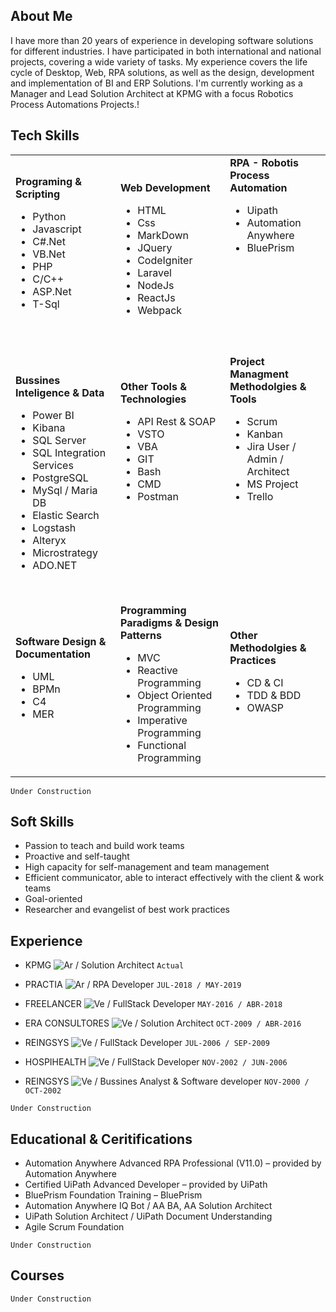 ## About Me

I have more than 20 years of experience in developing software solutions for different industries. I have participated in both international and national projects, covering a wide variety of tasks. My experience covers the life cycle of Desktop, Web, RPA solutions, as well as the design, development and implementation of BI and ERP Solutions. I'm currently working as a Manager and Lead Solution Architect at KPMG with a focus Robotics Process Automations Projects.!

## Tech Skills

<table>
    <tr>
        <td>
            <b>Programing & Scripting</b>
            <ul>
                <li>Python</li>
                <li>Javascript</li>
                <li>C#.Net</li>
                <li>VB.Net</li>
                <li>PHP</li>
                <li>C/C++</li>
                <li>ASP.Net</li>
                <li>T-Sql</li>
            </ul>
            <br>
        </td>  
        <td>
            <b>Web Development</b>
            <ul>
                <li>HTML</li>
                <li>Css</li>
                <li>MarkDown</li>
                <li>JQuery</li>
                <li>CodeIgniter</li>
                <li>Laravel</li>
                <li>NodeJs</li>
                <li>ReactJs</li>
                <li>Webpack</li>
            </ul>
        </td>  
        <td>
            <b>RPA - Robotis Process Automation</b>
            <ul>
            <li>Uipath</li>
            <li>Automation Anywhere</li>
            <li>BluePrism</li>
            </ul>
            <br><br><br><br><br><br><br>
        </td>      
    </tr>
    <tr>
        <td>
            <b>Bussines Inteligence & Data</b>
            <ul>
            <li>Power BI</li>
            <li>Kibana</li>
            <li>SQL Server</li>
            <li>SQL Integration Services</li>
            <li>PostgreSQL</li>
            <li>MySql / Maria DB</li>
            <li>Elastic Search</li>
            <li>Logstash</li>
            <li>Alteryx</li>
            <li>Microstrategy</li>
            <li>ADO.NET</li>
            </ul>
        </td>    
        <td>
            <b>Other Tools  & Technologies</b>
            <ul>
            <li>API Rest & SOAP</li>
            <li>VSTO</li>
            <li>VBA</li>
            <li>GIT</li>
            <li>Bash</li>
            <li>CMD</li>
            <li>Postman</li>
            </ul>
            <br><br><br><br><br>
        </td>  
        <td>
            <b>Project Managment Methodolgies & Tools</b>
            <ul>
            <li>Scrum</li>
            <li>Kanban</li>
            <li>Jira User / Admin / Architect</li>
            <li>MS Project</li>
            <li>Trello</li>
            </ul>
            <br><br><br><br><br><br><br>
        </td>      
    <tr>
        <td>
            <b>Software Design & Documentation</b>
            <ul>
                <li>UML</li>
                <li>BPMn</li>
                <li>C4</li>
                <li>MER</li>
            </ul>
            <br>
        </td>    
        <td>
            <b>Programming Paradigms & Design Patterns</b>
            <ul>
            <li>MVC</li>
            <li>Reactive Programming</li>
            <li>Object Oriented Programming</li>
            <li>Imperative Programming</li>
            <li>Functional Programming</li>
            </ul>
        </td>  
        <td>
            <b>Other Methodolgies & Practices </b>
            <ul>
            <li>CD & CI</li>
            <li>TDD & BDD</li>
            <li>OWASP</li>
            </ul>
            <br><br>
        </td>              
    </tr>
</table>


```Under Construction```

## Soft Skills

- Passion to teach and build work teams
- Proactive and self-taught
- High capacity for self-management and team management
- Efficient communicator, able to interact effectively with the client & work teams 
- Goal-oriented 
- Researcher and evangelist of best work practices

## Experience

- KPMG ![Ar](https://github.com/deyvisrojas/deyvisrojas/blob/main/argentina.png) / Solution Architect ```Actual```

- PRACTIA ![Ar](https://github.com/deyvisrojas/deyvisrojas/blob/main/argentina.png)  / RPA Developer ````JUL-2018 / MAY-2019````

- FREELANCER ![Ve](https://github.com/deyvisrojas/deyvisrojas/blob/main/venezuela.png) / FullStack Developer ```MAY-2016 / ABR-2018```

- ERA CONSULTORES ![Ve](https://github.com/deyvisrojas/deyvisrojas/blob/main/venezuela.png) / Solution Architect ```OCT-2009 / ABR-2016```	

- REINGSYS ![Ve](https://github.com/deyvisrojas/deyvisrojas/blob/main/venezuela.png) / FullStack Developer ```JUL-2006 / SEP-2009```	

- HOSPIHEALTH ![Ve](https://github.com/deyvisrojas/deyvisrojas/blob/main/venezuela.png) / FullStack Developer ```NOV-2002 / JUN-2006```

- REINGSYS ![Ve](https://github.com/deyvisrojas/deyvisrojas/blob/main/venezuela.png)  / Bussines Analyst & Software developer ```NOV-2000 / OCT-2002```

```Under Construction```

## Educational & Ceritifications

- Automation Anywhere Advanced RPA Professional (V11.0) – provided by Automation Anywhere 
- Certified UiPath Advanced Developer – provided by UiPath
- BluePrism Foundation Training – BluePrism
- Automation Anywhere IQ Bot / AA BA, AA Solution Architect
- UiPath Solution Architect / UiPath Document Understanding
- Agile Scrum Foundation 

```Under Construction```

## Courses 

```Under Construction```




